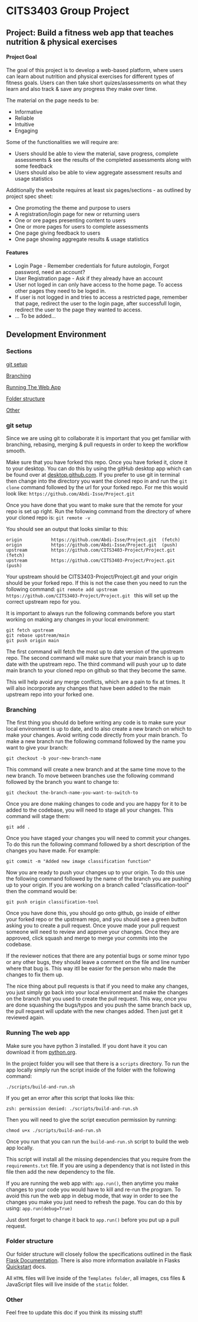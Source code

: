 # CITS3403 Group Project

## Project: Build a fitness web app that teaches nutrition & physical exercises

#### Project Goal
The goal of this project is to develop a web-based platform, where users can learn about nutrition and physical exercises for different types of fitness goals. Users can then take short quizes/assessments on what they learn and also track & save any progress they make over time.

The material on the page needs to be:
* Informative
* Reliable 
* Intuitive
* Engaging

Some of the functionalities we will require are:
* Users should be able to view the material, save progress, complete assessments & see the results of the completed assessments along with some feedback
* Users should also be able to view aggregate assessment results and usage statistics

Additionally the website requires at least six pages/sections - as outlined by project spec sheet:
* One promoting the theme and purpose to users
* A registration/login page for new or returning users
* One or ore pages presenting content to users
* One or more pages for users to complete assessments
* One page giving feedback to users
* One page showing aggregate results & usage statistics

#### Features
* Login Page - Remember credentials for future autologin, Forgot password, need an account?
* User Registration page - Ask if they already have an account
* User not loged in can only have access to the home page. To access other pages they need to be loged in.
* If user is not logged in and tries to access a restricted page, remember that page, redirect the user to the login page, after successfull login, redirect the user to the page they wanted to access.
* ... To be added...

## Development Environment

### Sections

[git setup](#gitsetup)

[Branching](#branching)

[Running The Web App](#running-the-web-app)

[Folder structure](#folder-structure)

[Other](#other)


### git setup
Since we are using git to collaborate it is important that you get familiar with branching, rebasing, merging & pull requests in order to keep the workflow smooth.

Make sure that you have forked this repo. Once you have forked it, clone it to your desktop.
You can do this by using the gitHub desktop app which can be found over at [desktop.github.com](https://desktop.github.com/).
If you prefer to use git in terminal then change into the directory you want the cloned repo in and run the ```git clone``` command followed by the url for your forked repo. For me this would look like:
```https://github.com/Abdi-Isse/Project.git ```

Once you have done that you want to make sure that the remote for your repo is set up right. Run the following command from the directory of where your cloned repo is:
```git remote -v```

You should see an output that looks similar to this:
<pre><code>origin           https://github.com/Abdi-Isse/Project.git  (fetch)
origin           https://github.com/Abdi-Isse/Project.git  (push)
upstream         https://github.com/CITS3403-Project/Project.git  (fetch)
upstream         https://github.com/CITS3403-Project/Project.git  (push)</code></pre>

Your upstream should be  CITS3403-Project/Project.git and your origin should be your forked repo. If this is not the case then you need to run the following command:
```git remote add upstream  https://github.com/CITS3403-Project/Project.git ```
this will set up the correct upstream repo for you.

It is important to always run the following commands before you start working on making any changes in your local environment:

<pre><code>git fetch upstream
git rebase upstream/main
git push origin main
</code></pre>

The first command will fetch the most up to date version of the upstream repo.
The second command will make sure that your main branch is up to date with the upstream repo.
The third command will push your up to date main branch to your cloned repo on github so that they become the same.

This will help avoid any merge conflicts, which are a pain to fix at times. It will also incorporate any changes that have been added to the main upstream repo into your forked one.

### Branching

The first thing you should do before writing any code is to make sure your local environment is up to date, and to also create a new branch on which to make your changes. Avoid writing code directly from your main branch. To make a new branch run the following command followed by the name you want to give your branch:

```git checkout -b your-new-branch-name```

This command will create a new branch and at the same time move to the new branch. To move between branches use the following command followed by the branch you want to change to:

```git checkout the-branch-name-you-want-to-switch-to```

Once you are done making changes to code and you are happy for it to be added to the codebase, you will need to stage all your changes. This command will stage them:

```git add .```

Once you have staged your changes you will need to commit your changes. To do this run the following command followed by a short description of the changes you have made. For example:

```git commit -m "Added new image classification function"```

Now you are ready to push your changes up to your origin. To do this use the following command followed by the name of the branch you are pushing up to your origin. If you are working on a branch called "classification-tool" then the command would be:

```git push origin classification-tool```

Once you have done this, you should go onto github, go inside of either your forked repo or the upstream repo, and you should see a green button asking you to create a pull request. Once youve made your pull request someone will need to review and approve your changes. Once they are approved, click squash and merge to merge your commits into the codebase.

If the reviewer notices that there are any potential bugs or some minor typo or any other bugs, they should leave a comment on the file and line number where that bug is. This way itll be easier for the person who made the changes to fix them up.

The nice thing about pull requests is that if you need to make any changes, you just simply go back into your local environment and make the changes on the branch that you used to create the pull request. This way, once you are done squashing the bugs/typos and you push the same branch back up, the pull request will update with the new changes added. Then just get it reviewed again.

### Running The web app
Make sure you have python 3 installed. If you dont have it you can download it from [python.org](https://www.python.org/downloads/).

In the project folder you will see that there is a ```scripts``` directory. To run the app locally simply run the script inside of the folder with the following command:

```shell
./scripts/build-and-run.sh
```

If you get an error after this script that looks like this:
```shell
zsh: permission denied: ./scripts/build-and-run.sh
```
Then you will need to give the script execution permission by running:
```shell
chmod u+x ./scripts/build-and-run.sh
```
Once you run that you can run the ```build-and-run.sh``` script to build the web app locally.

This script will install all the missing dependencies that you require from the ```requirements.txt``` file. If you are using a dependency that is not listed in this file then add the new dependency to the file.

If you are running the web app with: ```app.run()```, then anytime you make changes to your code you would have to kill and re-run the program. To avoid this run the web app in debug mode, that way in order to see the changes you make you just need to refresh the page. You can do this by using: ```app.run(debug=True)```

Just dont forget to change it back to ```app.run()``` before you put up a pull request.

### Folder structure

Our folder structure will closely follow the specifications outlined in the flask [Flask Documentation](https://flask.palletsprojects.com/en/1.1.x/tutorial/layout/). There is also more information available in Flasks [Quickstart](https://flask.palletsprojects.com/en/1.1.x/quickstart/) docs.

All ```HTML``` files will live inside of the ```Templates folder```, all images, css files & JavaScript files will live inside of the ```static``` folder.

### Other

Feel free to update this doc if you think its missing stuff!


